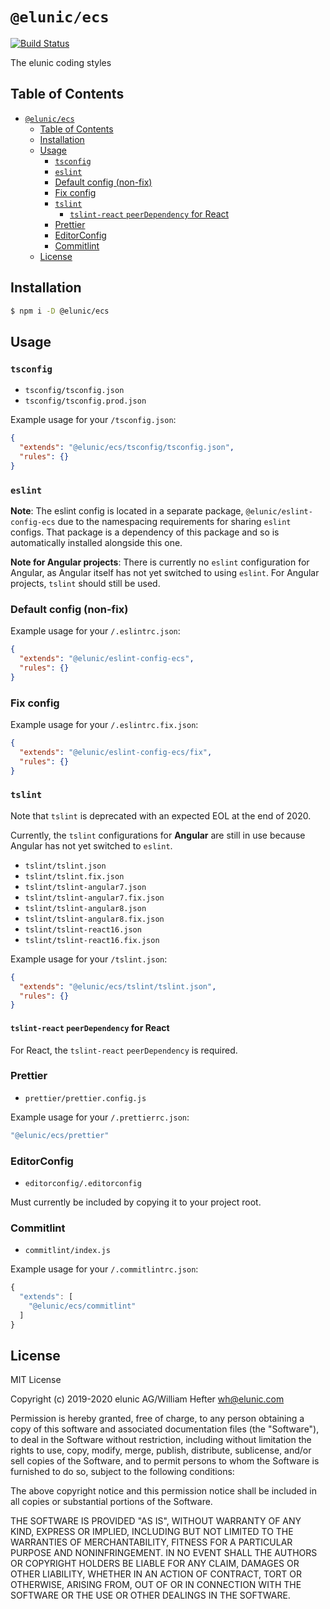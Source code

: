# `@elunic/ecs`

[![Build Status](https://travis-ci.org/elunic/ecs.svg?branch=master)](https://travis-ci.org/elunic/ecs)

The elunic coding styles

## Table of Contents

- [`@elunic/ecs`](#elunicecs)
  - [Table of Contents](#table-of-contents)
  - [Installation](#installation)
  - [Usage](#usage)
    - [`tsconfig`](#tsconfig)
    - [`eslint`](#eslint)
    - [Default config (non-fix)](#default-config-non-fix)
    - [Fix config](#fix-config)
    - [`tslint`](#tslint)
      - [`tslint-react` `peerDependency` for React](#tslint-react-peerdependency-for-react)
    - [Prettier](#prettier)
    - [EditorConfig](#editorconfig)
    - [Commitlint](#commitlint)
  - [License](#license)

## Installation

```bash
$ npm i -D @elunic/ecs
```

## Usage

### `tsconfig`

- `tsconfig/tsconfig.json`
- `tsconfig/tsconfig.prod.json`

Example usage for your `/tsconfig.json`:

```json
{
  "extends": "@elunic/ecs/tsconfig/tsconfig.json",
  "rules": {}
}
```

### `eslint`

**Note**: The eslint config is located in a separate package, `@elunic/eslint-config-ecs` due to the
namespacing requirements for sharing `eslint` configs. That package is a dependency of this package
and so is automatically installed alongside this one.

**Note for Angular projects**: There is currently no `eslint` configuration for Angular, as Angular itself
has not yet switched to using `eslint`. For Angular projects, `tslint` should still be used.

### Default config (non-fix)

Example usage for your `/.eslintrc.json`:

```json
{
  "extends": "@elunic/eslint-config-ecs",
  "rules": {}
}
```

### Fix config

Example usage for your `/.eslintrc.fix.json`:

```json
{
  "extends": "@elunic/eslint-config-ecs/fix",
  "rules": {}
}
```

### `tslint`

Note that `tslint` is deprecated with an expected EOL at the end of 2020.

Currently, the `tslint` configurations for **Angular** are still in use because Angular has
not yet switched to `eslint`.

- `tslint/tslint.json`
- `tslint/tslint.fix.json`
- `tslint/tslint-angular7.json`
- `tslint/tslint-angular7.fix.json`
- `tslint/tslint-angular8.json`
- `tslint/tslint-angular8.fix.json`
- `tslint/tslint-react16.json`
- `tslint/tslint-react16.fix.json`

Example usage for your `/tslint.json`:

```json
{
  "extends": "@elunic/ecs/tslint/tslint.json",
  "rules": {}
}
```

#### `tslint-react` `peerDependency` for React

For React, the `tslint-react` `peerDependency` is required.

### Prettier

- `prettier/prettier.config.js`

Example usage for your `/.prettierrc.json`:

```javascript
"@elunic/ecs/prettier"
```

### EditorConfig

- `editorconfig/.editorconfig`

Must currently be included by copying it to your project root.

### Commitlint

- `commitlint/index.js`

Example usage for your `/.commitlintrc.json`:

```javascript
{
  "extends": [
    "@elunic/ecs/commitlint"
  ]
}
```

## License

MIT License

Copyright (c) 2019-2020 elunic AG/William Hefter <wh@elunic.com>

Permission is hereby granted, free of charge, to any person obtaining a copy
of this software and associated documentation files (the "Software"), to deal
in the Software without restriction, including without limitation the rights
to use, copy, modify, merge, publish, distribute, sublicense, and/or sell
copies of the Software, and to permit persons to whom the Software is
furnished to do so, subject to the following conditions:

The above copyright notice and this permission notice shall be included in all
copies or substantial portions of the Software.

THE SOFTWARE IS PROVIDED "AS IS", WITHOUT WARRANTY OF ANY KIND, EXPRESS OR
IMPLIED, INCLUDING BUT NOT LIMITED TO THE WARRANTIES OF MERCHANTABILITY,
FITNESS FOR A PARTICULAR PURPOSE AND NONINFRINGEMENT. IN NO EVENT SHALL THE
AUTHORS OR COPYRIGHT HOLDERS BE LIABLE FOR ANY CLAIM, DAMAGES OR OTHER
LIABILITY, WHETHER IN AN ACTION OF CONTRACT, TORT OR OTHERWISE, ARISING FROM,
OUT OF OR IN CONNECTION WITH THE SOFTWARE OR THE USE OR OTHER DEALINGS IN THE
SOFTWARE.
